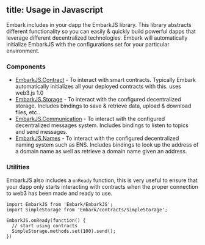 title: Usage in Javascript
---

Embark includes in your dapp the EmbarkJS library. This library abstracts different functionality so you can easily & quickly build powerful dapps that leverage different decentralized technologies.
Embark will automatically initialize EmbarkJS with the configurations set for your particular environment.

### Components

* [EmbarkJS.Contract](contracts_javascript.html) - To interact with smart contracts. Typically Embark automatically initializes all your deployed contracts with this. uses web3.js 1.0
* [EmbarkJS.Storage](storage_javascript.html) - To interact with the configured decentralized storage. Includes bindings to save & retrieve data, upload & download files, etc..
* [EmbarkJS.Communication](messages_javascript.html) - To interact with the configured decentralized messages system. Includes bindings to listen to topics and send messages.
* [EmbarkJS.Names](naming_javascript.html) - To interact with the configured decentralized naming system such as ENS. Includes bindings to look up the address of a domain name as well as retrieve a domain name given an address.

### Utilities

EmbarkJS also includes a `onReady` function, this is very useful to ensure that your dapp only starts interacting with contracts when the proper connection to web3 has been made and ready to use.

<pre><code class="javascript">import EmbarkJS from 'Embark/EmbarkJS';
import SimpleStorage from 'Embark/contracts/SimpleStorage';

EmbarkJS.onReady(function() {
  // start using contracts
  SimpleStorage.methods.set(100).send();
})
</code></pre>

